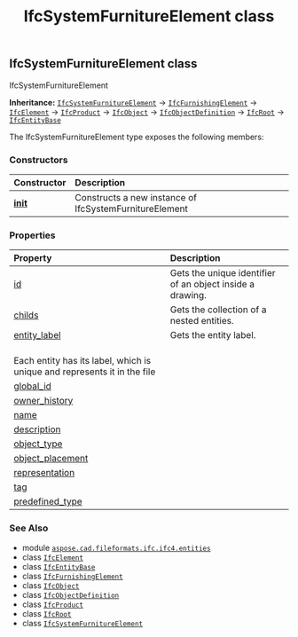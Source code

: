 ﻿---
title: IfcSystemFurnitureElement class
second_title: Aspose.CAD for Python via .NET API References
description: 
type: docs
weight: 6920
url: /python-net/aspose.cad.fileformats.ifc.ifc4.entities/ifcsystemfurnitureelement/
is_root: false
---

## IfcSystemFurnitureElement class

IfcSystemFurnitureElement



**Inheritance:** [`IfcSystemFurnitureElement`](/cad/python-net/aspose.cad.fileformats.ifc.ifc4.entities/ifcsystemfurnitureelement) → 
[`IfcFurnishingElement`](/cad/python-net/aspose.cad.fileformats.ifc.ifc4.entities/ifcfurnishingelement) → 
[`IfcElement`](/cad/python-net/aspose.cad.fileformats.ifc.ifc4.entities/ifcelement) → 
[`IfcProduct`](/cad/python-net/aspose.cad.fileformats.ifc.ifc4.entities/ifcproduct) → 
[`IfcObject`](/cad/python-net/aspose.cad.fileformats.ifc.ifc4.entities/ifcobject) → 
[`IfcObjectDefinition`](/cad/python-net/aspose.cad.fileformats.ifc.ifc4.entities/ifcobjectdefinition) → 
[`IfcRoot`](/cad/python-net/aspose.cad.fileformats.ifc.ifc4.entities/ifcroot) → 
[`IfcEntityBase`](/cad/python-net/aspose.cad.fileformats.ifc/ifcentitybase)



The IfcSystemFurnitureElement type exposes the following members:

### Constructors
| Constructor | Description |
| :- | :- |
| [__init__](/cad/python-net/aspose.cad.fileformats.ifc.ifc4.entities/ifcsystemfurnitureelement/__init__/#) | Constructs a new instance of IfcSystemFurnitureElement |


### Properties
| Property | Description |
| :- | :- |
| [id](/cad/python-net/aspose.cad.fileformats.ifc.ifc4.entities/ifcsystemfurnitureelement/id) | Gets the unique identifier of an object inside a drawing. |
| [childs](/cad/python-net/aspose.cad.fileformats.ifc.ifc4.entities/ifcsystemfurnitureelement/childs) | Gets the collection of a nested entities. |
| [entity_label](/cad/python-net/aspose.cad.fileformats.ifc.ifc4.entities/ifcsystemfurnitureelement/entity_label) | Gets the entity label.<br/>Each entity has its label, which is unique and represents it in the file |
| [global_id](/cad/python-net/aspose.cad.fileformats.ifc.ifc4.entities/ifcsystemfurnitureelement/global_id) |  |
| [owner_history](/cad/python-net/aspose.cad.fileformats.ifc.ifc4.entities/ifcsystemfurnitureelement/owner_history) |  |
| [name](/cad/python-net/aspose.cad.fileformats.ifc.ifc4.entities/ifcsystemfurnitureelement/name) |  |
| [description](/cad/python-net/aspose.cad.fileformats.ifc.ifc4.entities/ifcsystemfurnitureelement/description) |  |
| [object_type](/cad/python-net/aspose.cad.fileformats.ifc.ifc4.entities/ifcsystemfurnitureelement/object_type) |  |
| [object_placement](/cad/python-net/aspose.cad.fileformats.ifc.ifc4.entities/ifcsystemfurnitureelement/object_placement) |  |
| [representation](/cad/python-net/aspose.cad.fileformats.ifc.ifc4.entities/ifcsystemfurnitureelement/representation) |  |
| [tag](/cad/python-net/aspose.cad.fileformats.ifc.ifc4.entities/ifcsystemfurnitureelement/tag) |  |
| [predefined_type](/cad/python-net/aspose.cad.fileformats.ifc.ifc4.entities/ifcsystemfurnitureelement/predefined_type) |  |



### See Also
* module [`aspose.cad.fileformats.ifc.ifc4.entities`](..)
* class [`IfcElement`](/cad/python-net/aspose.cad.fileformats.ifc.ifc4.entities/ifcelement)
* class [`IfcEntityBase`](/cad/python-net/aspose.cad.fileformats.ifc/ifcentitybase)
* class [`IfcFurnishingElement`](/cad/python-net/aspose.cad.fileformats.ifc.ifc4.entities/ifcfurnishingelement)
* class [`IfcObject`](/cad/python-net/aspose.cad.fileformats.ifc.ifc4.entities/ifcobject)
* class [`IfcObjectDefinition`](/cad/python-net/aspose.cad.fileformats.ifc.ifc4.entities/ifcobjectdefinition)
* class [`IfcProduct`](/cad/python-net/aspose.cad.fileformats.ifc.ifc4.entities/ifcproduct)
* class [`IfcRoot`](/cad/python-net/aspose.cad.fileformats.ifc.ifc4.entities/ifcroot)
* class [`IfcSystemFurnitureElement`](/cad/python-net/aspose.cad.fileformats.ifc.ifc4.entities/ifcsystemfurnitureelement)
